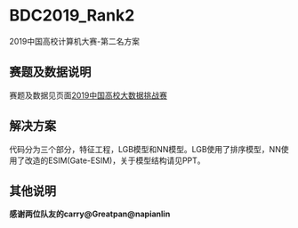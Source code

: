 # BDC2019_Rank2
2019中国高校计算机大赛-第二名方案

## 赛题及数据说明
赛题及数据见页面[2019中国高校大数据挑战赛](https://www.kesci.com/home/competition/5cc51043f71088002c5b8840/content)

## 解决方案
代码分为三个部分，特征工程，LGB模型和NN模型。LGB使用了排序模型，NN使用了改造的ESIM(Gate-ESIM)，关于模型结构请见PPT。

## 其他说明
**感谢两位队友的carry@Greatpan@napianlin**
